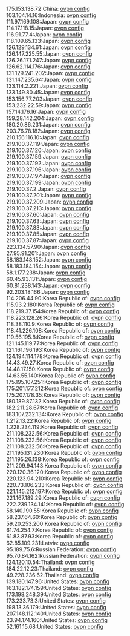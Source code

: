 175.153.138.72:China: [ovpn config](vpn/175_153_138_72.ovpn)  
103.104.14.16:Indonesia: [ovpn config](vpn/103_104_14_16.ovpn)  
111.97.169.108:Japan: [ovpn config](vpn/111_97_169_108.ovpn)  
114.17.118.15:Japan: [ovpn config](vpn/114_17_118_15.ovpn)  
116.91.77.4:Japan: [ovpn config](vpn/116_91_77_4.ovpn)  
118.109.65.133:Japan: [ovpn config](vpn/118_109_65_133.ovpn)  
126.129.134.61:Japan: [ovpn config](vpn/126_129_134_61.ovpn)  
126.147.225.55:Japan: [ovpn config](vpn/126_147_225_55.ovpn)  
126.26.171.247:Japan: [ovpn config](vpn/126_26_171_247.ovpn)  
126.62.114.176:Japan: [ovpn config](vpn/126_62_114_176.ovpn)  
131.129.241.202:Japan: [ovpn config](vpn/131_129_241_202.ovpn)  
131.147.235.64:Japan: [ovpn config](vpn/131_147_235_64.ovpn)  
133.114.2.221:Japan: [ovpn config](vpn/133_114_2_221.ovpn)  
133.149.80.45:Japan: [ovpn config](vpn/133_149_80_45.ovpn)  
153.156.77.203:Japan: [ovpn config](vpn/153_156_77_203.ovpn)  
153.232.22.59:Japan: [ovpn config](vpn/153_232_22_59.ovpn)  
157.14.176.16:Japan: [ovpn config](vpn/157_14_176_16.ovpn)  
159.28.142.204:Japan: [ovpn config](vpn/159_28_142_204.ovpn)  
180.20.86.231:Japan: [ovpn config](vpn/180_20_86_231.ovpn)  
203.76.78.182:Japan: [ovpn config](vpn/203_76_78_182.ovpn)  
210.156.116.10:Japan: [ovpn config](vpn/210_156_116_10.ovpn)  
219.100.37.119:Japan: [ovpn config](vpn/219_100_37_119.ovpn)  
219.100.37.120:Japan: [ovpn config](vpn/219_100_37_120.ovpn)  
219.100.37.159:Japan: [ovpn config](vpn/219_100_37_159.ovpn)  
219.100.37.192:Japan: [ovpn config](vpn/219_100_37_192.ovpn)  
219.100.37.196:Japan: [ovpn config](vpn/219_100_37_196.ovpn)  
219.100.37.197:Japan: [ovpn config](vpn/219_100_37_197.ovpn)  
219.100.37.199:Japan: [ovpn config](vpn/219_100_37_199.ovpn)  
219.100.37.2:Japan: [ovpn config](vpn/219_100_37_2.ovpn)  
219.100.37.201:Japan: [ovpn config](vpn/219_100_37_201.ovpn)  
219.100.37.209:Japan: [ovpn config](vpn/219_100_37_209.ovpn)  
219.100.37.213:Japan: [ovpn config](vpn/219_100_37_213.ovpn)  
219.100.37.60:Japan: [ovpn config](vpn/219_100_37_60.ovpn)  
219.100.37.63:Japan: [ovpn config](vpn/219_100_37_63.ovpn)  
219.100.37.83:Japan: [ovpn config](vpn/219_100_37_83.ovpn)  
219.100.37.85:Japan: [ovpn config](vpn/219_100_37_85.ovpn)  
219.100.37.87:Japan: [ovpn config](vpn/219_100_37_87.ovpn)  
223.134.57.90:Japan: [ovpn config](vpn/223_134_57_90.ovpn)  
27.95.91.201:Japan: [ovpn config](vpn/27_95_91_201.ovpn)  
58.183.148.152:Japan: [ovpn config](vpn/58_183_148_152.ovpn)  
58.183.184.154:Japan: [ovpn config](vpn/58_183_184_154.ovpn)  
58.1.177.238:Japan: [ovpn config](vpn/58_1_177_238.ovpn)  
60.45.93.131:Japan: [ovpn config](vpn/60_45_93_131.ovpn)  
60.81.238.143:Japan: [ovpn config](vpn/60_81_238_143.ovpn)  
92.203.18.166:Japan: [ovpn config](vpn/92_203_18_166.ovpn)  
114.206.44.90:Korea Republic of: [ovpn config](vpn/114_206_44_90.ovpn)  
115.93.2.180:Korea Republic of: [ovpn config](vpn/115_93_2_180.ovpn)  
118.219.37.154:Korea Republic of: [ovpn config](vpn/118_219_37_154.ovpn)  
118.223.128.26:Korea Republic of: [ovpn config](vpn/118_223_128_26.ovpn)  
118.38.110.9:Korea Republic of: [ovpn config](vpn/118_38_110_9.ovpn)  
118.41.226.108:Korea Republic of: [ovpn config](vpn/118_41_226_108.ovpn)  
119.56.195.8:Korea Republic of: [ovpn config](vpn/119_56_195_8.ovpn)  
121.145.119.77:Korea Republic of: [ovpn config](vpn/121_145_119_77.ovpn)  
121.161.196.193:Korea Republic of: [ovpn config](vpn/121_161_196_193.ovpn)  
124.194.114.178:Korea Republic of: [ovpn config](vpn/124_194_114_178.ovpn)  
14.43.49.27:Korea Republic of: [ovpn config](vpn/14_43_49_27.ovpn)  
14.48.17.150:Korea Republic of: [ovpn config](vpn/14_48_17_150.ovpn)  
14.63.55.140:Korea Republic of: [ovpn config](vpn/14_63_55_140.ovpn)  
175.195.107.251:Korea Republic of: [ovpn config](vpn/175_195_107_251.ovpn)  
175.201.177.212:Korea Republic of: [ovpn config](vpn/175_201_177_212.ovpn)  
175.207.178.35:Korea Republic of: [ovpn config](vpn/175_207_178_35.ovpn)  
180.189.87.132:Korea Republic of: [ovpn config](vpn/180_189_87_132.ovpn)  
182.211.28.67:Korea Republic of: [ovpn config](vpn/182_211_28_67.ovpn)  
183.107.232.134:Korea Republic of: [ovpn config](vpn/183_107_232_134.ovpn)  
1.212.13.22:Korea Republic of: [ovpn config](vpn/1_212_13_22.ovpn)  
1.228.234.119:Korea Republic of: [ovpn config](vpn/1_228_234_119.ovpn)  
211.108.232.56:Korea Republic of: [ovpn config](vpn/211_108_232_56.ovpn)  
211.108.232.56:Korea Republic of: [ovpn config](vpn/211_108_232_56.ovpn)  
211.108.232.56:Korea Republic of: [ovpn config](vpn/211_108_232_56.ovpn)  
211.195.131.230:Korea Republic of: [ovpn config](vpn/211_195_131_230.ovpn)  
211.195.26.138:Korea Republic of: [ovpn config](vpn/211_195_26_138.ovpn)  
211.209.94.143:Korea Republic of: [ovpn config](vpn/211_209_94_143.ovpn)  
220.120.36.120:Korea Republic of: [ovpn config](vpn/220_120_36_120.ovpn)  
220.123.94.210:Korea Republic of: [ovpn config](vpn/220_123_94_210.ovpn)  
220.73.106.233:Korea Republic of: [ovpn config](vpn/220_73_106_233.ovpn)  
221.145.212.197:Korea Republic of: [ovpn config](vpn/221_145_212_197.ovpn)  
221.167.189.29:Korea Republic of: [ovpn config](vpn/221_167_189_29.ovpn)  
222.239.134.141:Korea Republic of: [ovpn config](vpn/222_239_134_141.ovpn)  
58.140.190.55:Korea Republic of: [ovpn config](vpn/58_140_190_55.ovpn)  
58.237.64.60:Korea Republic of: [ovpn config](vpn/58_237_64_60.ovpn)  
59.20.253.200:Korea Republic of: [ovpn config](vpn/59_20_253_200.ovpn)  
61.74.254.7:Korea Republic of: [ovpn config](vpn/61_74_254_7.ovpn)  
61.83.87.93:Korea Republic of: [ovpn config](vpn/61_83_87_93.ovpn)  
62.85.109.231:Latvia: [ovpn config](vpn/62_85_109_231.ovpn)  
95.189.75.6:Russian Federation: [ovpn config](vpn/95_189_75_6.ovpn)  
95.70.84.162:Russian Federation: [ovpn config](vpn/95_70_84_162.ovpn)  
124.120.10.54:Thailand: [ovpn config](vpn/124_120_10_54.ovpn)  
184.22.12.23:Thailand: [ovpn config](vpn/184_22_12_23.ovpn)  
49.228.236.62:Thailand: [ovpn config](vpn/49_228_236_62.ovpn)  
139.180.147.96:United States: [ovpn config](vpn/139_180_147_96.ovpn)  
163.182.174.159:United States: [ovpn config](vpn/163_182_174_159.ovpn)  
173.198.248.39:United States: [ovpn config](vpn/173_198_248_39.ovpn)  
173.233.73.3:United States: [ovpn config](vpn/173_233_73_3.ovpn)  
198.13.36.179:United States: [ovpn config](vpn/198_13_36_179.ovpn)  
207.148.112.140:United States: [ovpn config](vpn/207_148_112_140.ovpn)  
23.94.174.160:United States: [ovpn config](vpn/23_94_174_160.ovpn)  
52.161.15.68:United States: [ovpn config](vpn/52_161_15_68.ovpn)  
